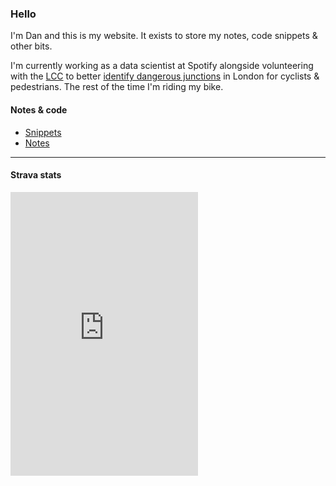 ### Hello

I'm Dan and this is my website. It exists to store my notes, code snippets & other bits.

I'm currently working as a data scientist at Spotify alongside volunteering with the [LCC](https://lcc.org.uk/) to better [identify dangerous junctions](https://github.com/danielhills/lcc-dangerous-junctions) in London for cyclists & pedestrians. The rest of the time I'm riding my bike.

#### Notes & code

- [Snippets](https://danielhills.github.io/snippets)
- [Notes](https://danielhills.github.io/notes)

---

#### Strava stats

<iframe height='454' width='300' frameborder='0' allowtransparency='true' scrolling='no' src='https://www.strava.com/athletes/1528997/latest-rides/9bf815eeea64899a34f8767fd45d0ef3ab15e6e4'></iframe>
